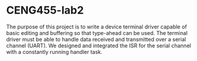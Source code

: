 # CENG455-lab2
The purpose of this project is to write a device terminal driver capable of basic editing and buffering so that type-ahead can be used. The terminal driver must be able to handle data received and transmitted over a serial channel (UART). 
We designed and integrated the ISR for the serial channel with a constantly running handler task.
